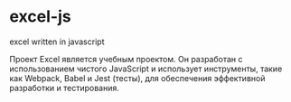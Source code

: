 # excel-js
excel written in javascript

Проект Excel является учебным проектом. Он разработан с использованием чистого JavaScript и использует инструменты, такие как Webpack, Babel и Jest (тесты), для обеспечения эффективной разработки и тестирования.
